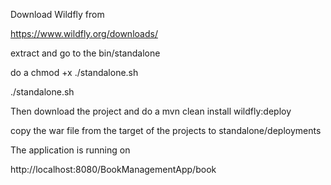 Download Wildfly from 

https://www.wildfly.org/downloads/

extract and go to the bin/standalone

do a chmod +x ./standalone.sh

./standalone.sh


Then download the project and do a
mvn clean install wildfly:deploy

copy the war file from the target of the projects to standalone/deployments

The application is running on 

http://localhost:8080/BookManagementApp/book
